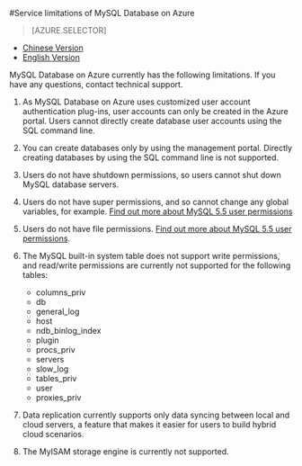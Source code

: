 <properties linkid="" urlDisplayName="" pageTitle="Understand the service limitations of MySQL Database on Azure – Azure cloud" metakeywords="Azure Cloud, technical documentation, documents and resources, MySQL, database, service restrictions and limitations, Azure MySQL, MySQL PaaS, Azure MySQL PaaS, Azure MySQL Service, Azure RDS" description="This article helps you understand the service limitations of MySQL Database on Azure during the period of this public preview version. Contact technical support if you have any questions about specific operations." metaCanonical="" services="MySQL" documentationCenter="Services" title="" authors="" solutions="" manager="" editor="" />

<tags ms.service="mysql" ms.date="" wacn.date="12/28/2015"/>

#Service limitations of MySQL Database on Azure
> [AZURE.SELECTOR]
- [Chinese Version](/documentation/articles/mysql-database-operation-limitation)
- [English Version](/documentation/articles/mysql-database-enus-operation-limitation)

MySQL Database on Azure currently has the following limitations. If you have any questions, contact technical support.


1.	As MySQL Database on Azure uses customized user account authentication plug-ins, user accounts can only be created in the Azure portal. Users cannot directly create database user accounts using the SQL command line.
2.	You can create databases only by using the management portal. Directly creating databases by using the SQL command line is not supported. 
3.	Users do not have shutdown permissions, so users cannot shut down MySQL database servers.
4.	Users do not have super permissions, and so cannot change any global variables, for example. [Find out more about MySQL 5.5 user permissions](https://dev.mysql.com/doc/refman/5.5/en/privileges-provided.html)
5.	Users do not have file permissions. [Find out more about MySQL 5.5 user permissions](https://dev.mysql.com/doc/refman/5.5/en/privileges-provided.html).
6.	The MySQL built-in system table does not support write permissions, and read/write permissions are currently not supported for the following tables:

	* columns_priv
	* db
	* general_log
	* host
	* ndb_binlog_index
	* plugin
	* procs_priv
	* servers
	* slow_log
	* tables_priv
	* user
	* proxies_priv

7.	Data replication currently supports only data syncing between local and cloud servers, a feature that makes it easier for users to build hybrid cloud scenarios.
8.	The MyISAM storage engine is currently not supported.



<!--HONumber=81-->